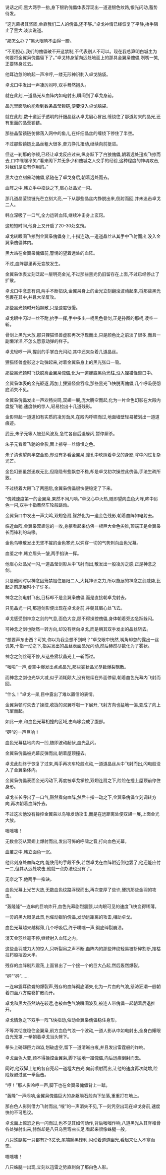 
说话之间,黑大两手一抬,身下银豹傀儡体表浮现出一道道银色纹路,银光闪动,蓄势待发。

“这光幕极其坚固,单靠我们二人的傀儡,还不够。”卓戈神情已经恢复了平静,抬手阻止了黑大,淡淡说道。

“那怎么办？”黑大眼睛不由得一瞪。

“不用担心,我们的傀儡破不开这禁制,不代表别人不可以。现在我总算明白城主为何要将金翼枭傀儡留下了。”卓戈转身望向远处地面上的那具金翼枭傀儡,咧嘴一笑,正要转身过去。

他耳边忽的响起一声冷哼,一缕无形神识刺入卓戈脑袋。

卓戈口中发出一声凄厉闷哼,双手蓦然抱头。

就在此刻,一道晶光从血阵内如电射出,瞬间到了卓戈身前。

晶光里面隐约能看到数条晶莹锁链,便要没入卓戈脑袋。

就在此刻,数十道近乎透明的纤细晶丝从卓戈眉心冒出,缠绕住了那道射来的晶光,还有里面的晶莹锁链。

那些晶莹锁链仿佛落入网中的鱼儿,在纤细晶丝的缠绕下停住了半空。

不过那些锁链比晶丝粗大很多,奋力挣扎扭动,继续向前挺进。

但这一刹那的停顿,已经让卓戈反应过来,纵身跃下了白狼傀儡,朝着远处迅疾飞掠而去,口中嘿嘿冷笑:“看来阁下并无多少和傀城之人交手的经验,这种程度的神魂攻击,对我们是没有作用的。”

黑大也立刻催动傀儡,紧随在了卓戈身后,朝着远处而去。

血阵之中,韩立手中掐诀之下,眉心处晶光一闪。

那几道晶莹锁链光芒立刻大亮,一下从那些晶丝内挣脱出来,倒射而回,并未追击卓戈二人。

韩立深吸了一口气,全力运转血阵,继续冲击身上玄窍。

这短短时间,他身上又开启了20-30处玄窍。

卓戈转眼间飞掠到金翼枭傀儡身上,十指连动,一道道晶丝从其手中飞射而出,没入金翼枭傀儡体内。

黑大站在金翼枭傀儡前,警惕的望着远处的血阵。

不过,血阵那里再无变故发生。

金翼枭体表立刻泛起一层明亮金光,不过那些黑光仍旧留存在上面,不过已经停止了扩散。

卓戈口中念念有词,两手不断掐诀,金翼枭身上的金光立刻翻滚波动起来,将那些黑光包裹在其中,并且大举反攻。

那些黑光顿时开始飘散,只是速度很慢。

卓戈眼中闪过一丝不耐,抬手一挥,手中多出一柄黑色骨剑,正是孙图的那柄,凌空一斩。

骨剑上黑光大放,那只狸猫怪兽虚影再次浮现而出,只是颜色比之前淡了很多,而且一副懒洋洋,不怎么愿意动弹的样子。

卓戈轻哼一声,握剑的手掌白光闪动,其中还夹杂着几道晶丝。

狸猫怪兽虚影这才动弹起来,对着金翼枭身上的黑光张口一吸。

那些黑光顿时飞快脱离金翼枭傀儡,化为一道朦胧黑色光柱,没入狸猫怪兽口中。

金翼枭体表的金光驱逐,再加上狸猫怪兽吞噬,那些黑光飞快脱离傀儡,几个呼吸便彻底消失不见。

金翼枭傀儡发出一声欢畅尖鸣,双翅一展,庞大腾空而起,化为一片金色幻影在大殿内盘旋飞驰,速度快的惊人,轻易拉出十几道残影。

金影带起一道道如有实质的凌厉劲风,在殿内呼啸而过,地面墙壁轻易被划出一道道痕迹。

武云,朱子元等人被劲风波及,急忙各自后退躲闪,暂停厮杀。

朱子元看着飞驰的金影,面上掠夺一丝惊惧之色。

朱子清也望向半空金影,却没有多看金翼枭,瞳孔中映照着卓戈的身影,眸中闪过复杂光芒。

金色幻影虽然迅疾无比,但隐隐有些飘忽不稳,却是卓戈初次操控此傀儡,手法生疏所致。

不过绕着大殿飞了两圈后,金翼枭傀儡很快便稳定了下来。

“傀城速度第一的金翼枭,果然不同凡响。”卓戈心中火热,随即望向血色大阵,眸中厉色一闪,双手十指蓦然车轮般跳动。

金翼枭口中发出一声尖鸣,双翅急扇,骤然化为一道金色残影,朝着血阵如电射去。

临近血阵,金翼枭双翅忽的一收,身躯看起来仿佛一根巨大金色尖锥,顶端正是金翼枭长而锋利的鸟喙。

金色鸟喙散发出无坚不摧的金色寒光,以洞穿一切的气势刺向血色光幕。

血茧之中,韩立眉头一皱,两手掐诀一挥。

他眉心处晶光一闪,一道晶莹剑影从中飞射而出,散发出一股凌厉之感,正是神念之剑。

只是他同时以神念囚笼禁锢住晨阳二人,大耗神识之力,所以施展的神念之剑威势,比起之前施展时小了许多。

神念之剑电射飞出,目标却不是金翼枭傀儡,而是直接朝卓戈射去。

只见晶光一闪,那道剑影便出现在卓戈身前,并朝其眉心处飞去。

卓戈感受到神念之剑的气息,面色大变,顾不得操控傀儡,身体朝着旁边急跃躲闪。

可神念之剑也陡然一转方向,却没有劈向卓戈,而是朝其双手发出的晶丝斩去。

“想要声东击西？可笑,你以为我会想不到吗？”卓戈眼中恍然,嘴角却忽的露出一丝讥笑,十指一动之下,指尖发出的晶丝表面晶光闪动,然后赫然尽数化为了雾状。

神念之剑丝毫不停,从这些雾状晶光上一斩而过。

“嗤啦”一声,虚空中爆发出点点晶光,那些雾状晶光尽数爆裂飘散。

而神念之剑也光华大减,似乎消耗颇大,没有继续在外面停留,朝着血色光幕内飞射而回。

“什么！”卓戈一呆,目中露出了难以置信的表情。

金翼枭顿时失去了操控,收拢的双翼呼啦一下展开,飞射方向也猛地一偏,变成了向上飞窜而起。

如此一来,和血色光幕相撞的区域,由鸟喙变成了腹部。

“砰”的一声巨响！

血色光幕猛地向内一凹,随即波动起伏,血光乱闪。

金翼枭傀儡被光幕反弹而出,朝着屋顶撞去。

卓戈此刻终于恢复了过来,两手再次车轮般点动,一道道晶丝从中飞射而出,闪电般没入了金翼枭体内。

金翼枭傀儡表面金光闪动下,再度被卓戈掌控,双翅连扇之下,险险在撞上屋顶前停住身形。

卓戈长长呼出了一口气,豁然看向血阵,然后十指一动之下,金翼枭傀儡立刻调转方向,再次朝着血阵扑去。

不过这次他没有操控金翼枭以鸟喙发动攻击,而是在远距离处便双翅一展,上面金光大放。

嗤嗤嗤！

无数金羽从双翅上爆射而出,发出可怖的呼啸之音,打向血色光幕。

血茧之中,韩立面色一沉。

他此刻身处血阵之内,能使用的手段不多,若然卓戈在血阵附近倒也罢了,他还能应付一二,但其从远处攻击,他就一点办法也没有了。

无奈之下,他两手一掐诀。

血色光幕上光芒大放,无数血色纹路浮现而出,再次变厚了些许,硬抗那些金羽的攻击。

“轰隆隆”一连串的巨响炸开,血色光幕剧烈震颤,以肉眼可见的速度飞快变得稀薄。

一旁的黑大眼见此景,也催动银豹傀儡,发动远距离的攻击,相助卓戈。

血色光幕越来越稀薄,几个呼吸后,终于噗嗤一声,彻底碎裂崩溃。

漫天金羽丝毫不停,继续射入血阵之内。

这些金羽威力大的惊人,只听裂帛之声不断,血阵内的那些阵纹轻易被斩碎割断,摧枯拉朽般摧毁大半。

残存的血阵剧烈震荡,上面冒出了一个接一个的巨大凸起,然后轰然爆裂。

“砰”“砰”……

一连串震耳欲聋的爆裂声,残存的血阵彻底消失,化为一片血的气浪,怒涛狂潮一般朝着四面八方席卷扩散而开。

卓戈和黑大虽然站在较远,也被血色气浪瞬间波及,被连人带傀儡一起朝着后退推开。

卓戈情急之下双手一阵飞快掐动,催动金翼枭傀儡稳住身形。

不等其彻底稳住金翼枭,前方血色气浪一个波动,一道人影从中如电射出,全身白耀眼白光笼罩,一拳朝着卓戈当头劈下。

拳头上磅礴巨力四溢,划破虚空,留下一道清晰白痕,并且发出雷霆般的炸响。

卓戈面色大变,顾不得操控金翼枭,脚下猛地一蹬傀儡,向后迅疾倒射而去。

同时,他双脚上忽的各自亮起一道粗大白光,向前喷射而出,让他的速度再次陡增,险险躲避过这一拳轰击。

“哼！”那人影冷哼一声,脚下也在金翼枭傀儡背上一踏。

“轰隆”一声闷响,金翼枭傀儡巨大的身躯陨石般向下坠落,重重打在地上。

那白色人影则借力飞射而出,“嗖”的一声消失不见,下一刻凭空出现在卓戈身前,速度快的不可思议。

卓戈面上惊恐之色一闪而过,也不见其如何动作,背后嗤嗤作响,八道黑光从其脊椎骨各处弹射出来,赫然却是八只乌黑弯曲长足,看起来很像蛛腿一般。

八只蛛腿每一只都有2-3丈长,尾端黝黑锋利,闪动着道道幽光,看起来让人不寒而栗。

嗤嗤嗤！

八只蛛腿一出现,立刻以迅雷之势直刺向了那白色人影。